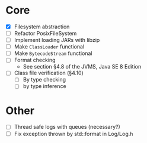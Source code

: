 # Core
- [x] Filesystem abstraction
- [ ] Refactor PosixFileSystem
- [ ] Implement loading JARs with libzip
- [ ] Make `ClassLoader` functional
- [ ] Make `BytecodeStream` functional
- [ ] Format checking
  - See section §4.8 of the JVMS, Java SE 8 Edition
- [ ] Class file verification (§4.10)
  - [ ] By type checking
  - [ ] by type inference

# Other
- [ ] Thread safe logs with queues (necessary?)
- [ ] Fix exception thrown by std::format in Log/Log.h

